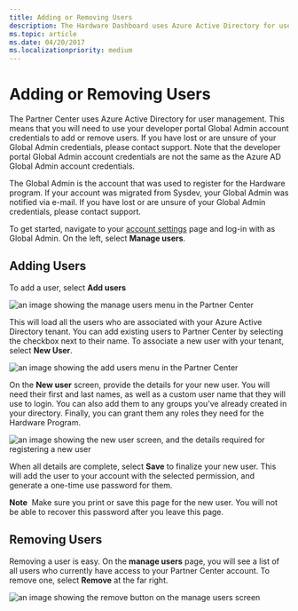 ```yaml
---
title: Adding or Removing Users
description: The Hardware Dashboard uses Azure Active Directory for user management. This topic describes the process for using your Global Admin credentials to add/remove users.
ms.topic: article
ms.date: 04/20/2017
ms.localizationpriority: medium
---
```


# Adding or Removing Users

The Partner Center uses Azure Active Directory for user management. This means that you will need to use your developer portal Global Admin account credentials to add or remove users. If you have lost or are unsure of your Global Admin credentials, please contact support. Note that the developer portal Global Admin account credentials are not the same as the Azure AD Global Admin account credentials.

The Global Admin is the account that was used to register for the Hardware program. If your account was migrated from Sysdev, your Global Admin was notified via e-mail. If you have lost or are unsure of your Global Admin credentials, please contact support.

To get started, navigate to your [account settings](https://go.microsoft.com/fwlink/?linkid=833506) page and log-in with as Global Admin. On the left, select **Manage users**.

## Adding Users

To add a user, select **Add users**

![an image showing the manage users menu in the Partner Center](images/manage-users.png)

This will load all the users who are associated with your Azure Active Directory tenant. You can add existing users to Partner Center by selecting the checkbox next to their name. To associate a new user with your tenant, select **New User**.

![an image showing the add users menu in the Partner Center](images/add-users.png)

On the **New user** screen, provide the details for your new user. You will need their first and last names, as well as a custom user name that they will use to login. You can also add them to any groups you’ve already created in your directory. Finally, you can grant them any roles they need for the Hardware Program.

![an image showing the new user screen, and the details required for registering a new user](images/new-user-screen.png)

When all details are complete, select **Save** to finalize your new user. This will add the user to your account with the selected permission, and generate a one-time use password for them.

**Note**  Make sure you print or save this page for the new user. You will not be able to recover this password after you leave this page.

## Removing Users

Removing a user is easy. On the **manage users** page, you will see a list of all users who currently have access to your Partner Center account. To remove one, select **Remove** at the far right.

![an image showing the remove button on the manage users screen](images/remove-users.png)
